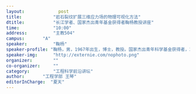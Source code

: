 ```yaml
---
layout: 			post
title:       	  "岩石裂纹扩展三维应力场的物理可视化方法"
dtitle:      	  "长江学者、国家杰出青年基金获得者鞠杨教授讲座"
time: 		  	  "10:00"
address:	  	  "主教504"
campus:	  	  "A"
speaker:	   	  "鞠杨"
speaker-profile: "鞠杨，男，1967年出生，博士，教授。国家杰出青年科学基金获得者，2012年入选为 "长江学者奖励计划"特聘教授。现任中国矿业大学（北京）力学与建筑工程学院副院长、中国矿业大学北京市岩石混凝土破坏力学重点实验室常务副主任、岩石力学与分形研究所副所长。"
speaker-img:	  "http://externie.com/nophoto.png"
organizer:		  ""
co-organizer:	  ""
category:		  "工程科学前沿讲坛"
author:		  "工程学部 王琴"
editorInCharge:  "夏天"
---
```


